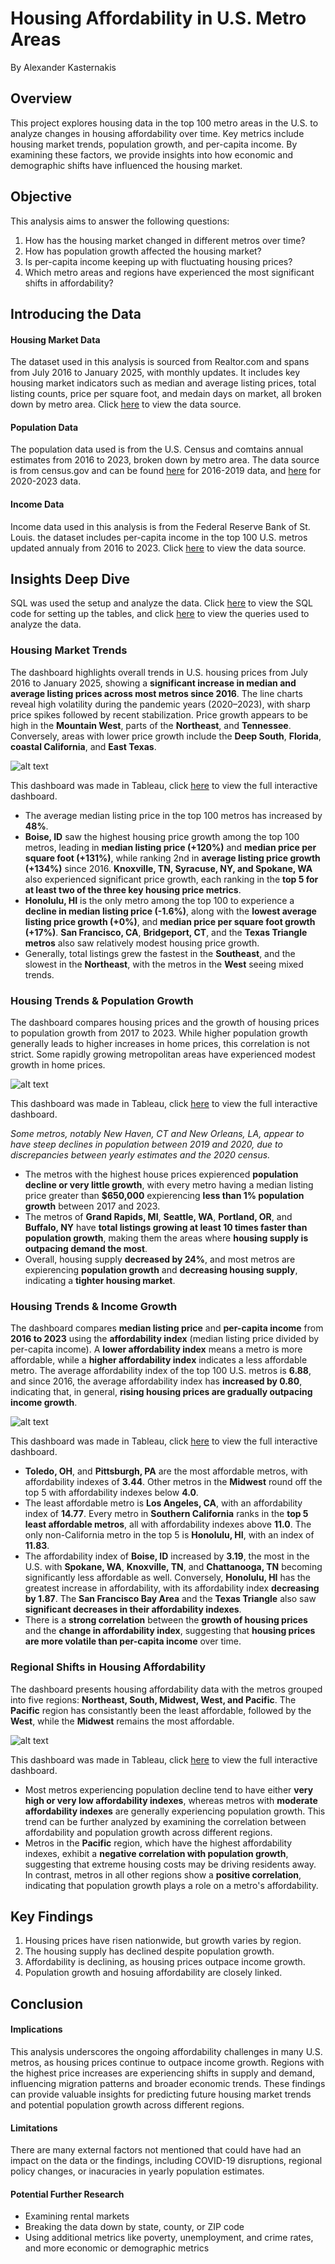 # Housing Affordability in U.S. Metro Areas

By Alexander Kasternakis

## Overview

This project explores housing data in the top 100 metro areas in the U.S. to analyze changes in housing affordability over time. Key metrics include housing market trends, population growth, and per-capita income. By examining these factors, we provide insights into how economic and demographic shifts have influenced the housing market.

## Objective

This analysis aims to answer the following questions:

1. How has the housing market changed in different metros over time?
2. How has population growth affected the housing market?
3. Is per-capita income keeping up with fluctuating housing prices?
4. Which metro areas and regions have experienced the most significant shifts in affordability?

## Introducing the Data

#### Housing Market Data

The dataset used in this analysis is sourced from Realtor.com and spans from July 2016 to January 2025, with monthly updates. It includes key housing market indicators such as median and average listing prices, total listing counts, price per square foot, and medain days on market, all broken down by metro area. Click [here](https://www.realtor.com/research/data/) to view the data source.

#### Population Data

The population data used is from the U.S. Census and comtains annual estimates from 2016 to 2023, broken down by metro area. The data source is from census.gov and can be found [here](https://www.census.gov/data/tables/time-series/demo/popest/2010s-total-metro-and-micro-statistical-areas.html) for 2016-2019 data, and [here](https://www.census.gov/data/tables/time-series/demo/popest/2020s-total-metro-and-micro-statistical-areas.html) for 2020-2023 data.

#### Income Data

Income data used in this analysis is from the Federal Reserve Bank of St. Louis. the dataset includes per-capita income in the top 100 U.S. metros updated annualy from 2016 to 2023. Click [here](https://fred.stlouisfed.org/release?rid=175&t=msa&ob=pv&od=desc) to view the data source.

## Insights Deep Dive

SQL was used the setup and analyze the data. Click [here](https://github.com/XanderK555/Housing-Affordability-in-US-Metro-Areas/blob/main/table_setup.sql) to view the SQL code for setting up the tables, and click [here](https://github.com/XanderK555/Housing-Affordability-in-US-Metro-Areas/blob/main/analysis.sql) to view the queries used to analyze the data.

### Housing Market Trends

The dashboard highlights overall trends in U.S. housing prices from July 2016 to January 2025, showing a **significant increase in median and average listing prices across most metros since 2016**. The line charts reveal high volatility during the pandemic years (2020–2023), with sharp price spikes followed by recent stabilization. Price growth appears to be high in the **Mountain West**, parts of the **Northeast**, and **Tennessee**. Conversely, areas with lower price growth include the **Deep South**, **Florida**, **coastal California**, and **East Texas**.

![alt text](Housing-Market-Trends-Dashboard.png)

This dashboard was made in Tableau, click [here](https://public.tableau.com/app/profile/xander.kasternakis/viz/HousingMarketTrends_17415530705220/HousingData#1) to view the full interactive dashboard.

- The average median listing price in the top 100 metros has increased by **48%**.
- **Boise, ID** saw the highest housing price growth among the top 100 metros, leading in **median listing price (+120%)** and **median price per square foot (+131%)**, while ranking 2nd in **average listing price growth (+134%)** since 2016. **Knoxville, TN, Syracuse, NY, and Spokane, WA** also experienced significant price growth, each ranking in the **top 5 for at least two of the three key housing price metrics**.
- **Honolulu, HI** is the only metro among the top 100 to experience a **decline in median listing price (-1.6%)**, along with the **lowest average listing price growth (+0%)**, and **median price per square foot growth (+17%)**. **San Francisco, CA**, **Bridgeport, CT**, and the **Texas Triangle metros** also saw relatively modest housing price growth.
- Generally, total listings grew the fastest in the **Southeast**, and the slowest in the **Northeast**, with the metros in the **West** seeing mixed trends.

### Housing Trends & Population Growth

The dashboard compares housing prices and the growth of housing prices to population growth from 2017 to 2023. While higher population growth generally leads to higher increases in home prices, this correlation is not strict. Some rapidly growing metropolitan areas have experienced modest growth in home prices.

![alt text](House-Trends-Population.png)

This dashboard was made in Tableau, click [here](https://public.tableau.com/app/profile/xander.kasternakis/viz/HousingTrendsPopulationGrowth/HousingTrendsPopulationGrowth) to view the full interactive dashboard.

*Some metros, notably New Haven, CT and New Orleans, LA, appear to have steep declines in population between 2019 and 2020, due to discrepancies between yearly estimates and the 2020 census.*

- The metros with the highest house prices expierenced **population decline or very little growth**, with every metro having a median listing price greater than **$650,000** expierencing **less than 1% population growth** between 2017 and 2023.
- The metros of **Grand Rapids, MI**, **Seattle, WA**, **Portland, OR**, and **Buffalo, NY** have **total listings growing at least 10 times faster than population growth**, making them the areas where **housing supply is outpacing demand the most**.
- Overall, housing supply **decreased by 24%**, and most metros are expierencing **population growth** and **decreasing housing supply**, indicating a **tighter housing market**.

### Housing Trends & Income Growth

The dashboard compares **median listing price** and **per-capita income** from **2016 to 2023** using the **affordability index** (median listing price divided by per-capita income). A **lower affordability index** means a metro is more affordable, while a **higher affordability index** indicates a less affordable metro. The average affordability index of the top 100 U.S. metros is **6.88**, and since 2016, the average affordability index has **increased by 0.80**, indicating that, in general, **rising housing prices are gradually outpacing income growth**.

![alt text](House-Trends-Income.png)

This dashboard was made in Tableau, click [here](https://public.tableau.com/app/profile/xander.kasternakis/viz/HousingTrendsIncomeGrowth/HousingTrendsvs_IncomeGrowth) to view the full interactive dashboard.

- **Toledo, OH**, and **Pittsburgh, PA** are the most affordable metros, with affordability indexes of **3.44**. Other metros in the **Midwest** round off the top 5 with affordability indexes below **4.0**.
- The least affordable metro is **Los Angeles, CA**, with an affordability index of **14.77**. Every metro in **Southern California** ranks in the **top 5 least affordable metros**, all with affordability indexes above **11.0**. The only non-California metro in the top 5 is **Honolulu, HI**, with an index of **11.83**.
- The affordability index of **Boise, ID** increased by **3.19**, the most in the U.S. with **Spokane, WA**, **Knoxville, TN**, and **Chattanooga, TN** becoming significantly less affordable as well. Conversely, **Honolulu, HI** has the greatest increase in affordability, with its affordability index **decreasing by 1.87**. The **San Francisco Bay Area** and the **Texas Triangle** also saw **significant decreases in their affordability indexes**.
- There is a **strong correlation** between the **growth of housing prices** and the **change in affordability index**, suggesting that **housing prices are more volatile than per-capita income** over time.

### Regional Shifts in Housing Affordability

The dashboard presents housing affordability data with the metros grouped into five regions: **Northeast, South, Midwest, West, and Pacific**. The **Pacific** region has consistantly been the least affordable, followed by the **West**, while the **Midwest** remains the most affordable. 

![alt text](House-Trends-Region.png)

This dashboard was made in Tableau, click [here](https://public.tableau.com/app/profile/xander.kasternakis/viz/RegionalShiftsinHousingAffordability/Dashboard4) to view the full interactive dashboard.

- Most metros experiencing population decline tend to have either **very high or very low affordability indexes**, whereas metros with **moderate affordability indexes** are generally experiencing population growth. This trend can be further analyzed by examining the correlation between affordability and population growth across different regions.
- Metros in the **Pacific** region, which have the highest affordability indexes, exhibit a **negative correlation with population growth**, suggesting that extreme housing costs may be driving residents away. In contrast, metros in all other regions show a **positive correlation**, indicating that population growth plays a role on a metro's affordability.

## Key Findings

1. Housing prices have risen nationwide, but growth varies by region.
2. The housing supply has declined despite population growth.
3. Affordability is declining, as housing prices outpace income growth.
4. Population growth and hosuing affordability are closely linked.

## Conclusion

#### Implications

This analysis underscores the ongoing affordability challenges in many U.S. metros, as housing prices continue to outpace income growth. Regions with the highest price increases are experiencing shifts in supply and demand, influencing migration patterns and broader economic trends. These findings can provide valuable insights for predicting future housing market trends and potential population growth across different regions.

#### Limitations

There are many external factors not mentioned that could have had an impact on the data or the findings, including COVID-19 disruptions, regional policy changes, or inacuracies in yearly population estimates.

#### Potential Further Research

- Examining rental markets
- Breaking the data down by state, county, or ZIP code
- Using additional metrics like poverty, unemployment, and crime rates, and more economic or demographic metrics
